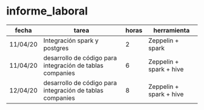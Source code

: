 # informe_laboral

| fecha | tarea | horas | herramienta |
| --- | --- | --- | --- |
| 11/04/20 | Integración spark y postgres | 2 | Zeppelin + spark |
| 11/04/20 | desarrollo de código para integración de tablas companies | 6 | Zeppelin + spark + hive |
| 12/04/20 | desarrollo de código para integración de tablas companies | 8 | Zeppelin + spark + hive |
